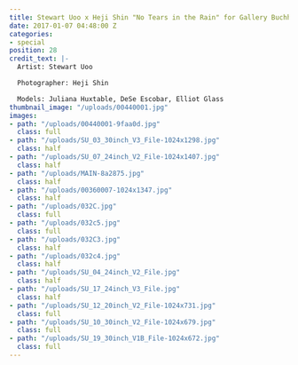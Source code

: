 ```yaml
---
title: Stewart Uoo x Heji Shin "No Tears in the Rain" for Gallery Buchholz Berlin
date: 2017-01-07 04:48:00 Z
categories:
- special
position: 28
credit_text: |-
  Artist: Stewart Uoo

  Photographer: Heji Shin

  Models: Juliana Huxtable, DeSe Escobar, Elliot Glass
thumbnail_image: "/uploads/00440001.jpg"
images:
- path: "/uploads/00440001-9faa0d.jpg"
  class: full
- path: "/uploads/SU_03_30inch_V3_File-1024x1298.jpg"
  class: half
- path: "/uploads/SU_07_24inch_V2_File-1024x1407.jpg"
  class: half
- path: "/uploads/MAIN-8a2875.jpg"
  class: half
- path: "/uploads/00360007-1024x1347.jpg"
  class: half
- path: "/uploads/032C.jpg"
  class: full
- path: "/uploads/032c5.jpg"
  class: full
- path: "/uploads/032C3.jpg"
  class: half
- path: "/uploads/032c4.jpg"
  class: half
- path: "/uploads/SU_04_24inch_V2_File.jpg"
  class: half
- path: "/uploads/SU_17_24inch_V3_File.jpg"
  class: half
- path: "/uploads/SU_12_20inch_V2_File-1024x731.jpg"
  class: full
- path: "/uploads/SU_10_30inch_V2_File-1024x679.jpg"
  class: full
- path: "/uploads/SU_19_30inch_V1B_File-1024x672.jpg"
  class: full
---
```


